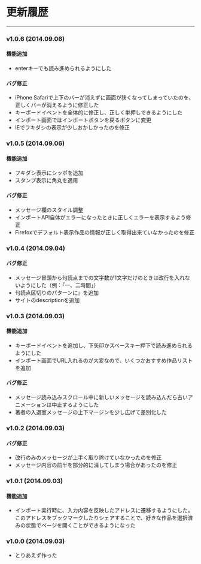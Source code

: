 # 更新履歴

----

### v1.0.6 (2014.09.06)

#### 機能追加

* enterキーでも読み進められるようにした

#### バグ修正

* iPhone Safariで上下のバーが消えずに画面が狭くなってしまっていたのを、正しくバーが消えるように修正した
* キーボードイベントを全体的に修正し、正しく単押しできるようにした
* インポート画面ではインポートボタンを戻るボタンに変更
* IEでフキダシの表示が少しおかしかったのを修正

### v1.0.5 (2014.09.06)

#### 機能追加

* フキダシ表示にシッポを追加
* スタンプ表示に角丸を適用

#### バグ修正

* メッセージ欄のスタイル調整
* インポートAPI自体がエラーになったときに正しくエラーを表示するよう修正
* Firefoxでデフォルト表示作品の情報が正しく取得出来ていなかったのを修正

### v1.0.4 (2014.09.04)

#### バグ修正

* メッセージ冒頭から句読点までの文字数が1文字だけのときは改行を入れないようにした（例：「一、二時間」）
* 句読点区切りのパターンに』を追加
* サイトのdescriptionを追加


### v1.0.3 (2014.09.03)

#### 機能追加

* キーボードイベントを追加し、下矢印かスペースキー押下で読み進められるようにした
* インポート画面でURL入れるのが大変なので、いくつかおすすめ作品リストを追加

#### バグ修正

* メッセージ読み込みスクロール中に新しいメッセージを読み込んだら古いアニメーションは中止するようにした
* 著者の入退室メッセージの上下マージンを少し広げて差別化した


### v1.0.2 (2014.09.03)

#### バグ修正

* 改行のみのメッセージが上手く取り除けていなかったのを修正
* メッセージ内容の前半を部分的に消してしまう場合があったのを修正

### v1.0.1 (2014.09.03)

#### 機能追加

* インポート実行時に、入力内容を反映したアドレスに遷移するようにした。このアドレスをブックマークしたりシェアすることで、好きな作品を選択済みの状態でページを開くことができるようになった

### v1.0.0 (2014.09.03)

* とりあえず作った

